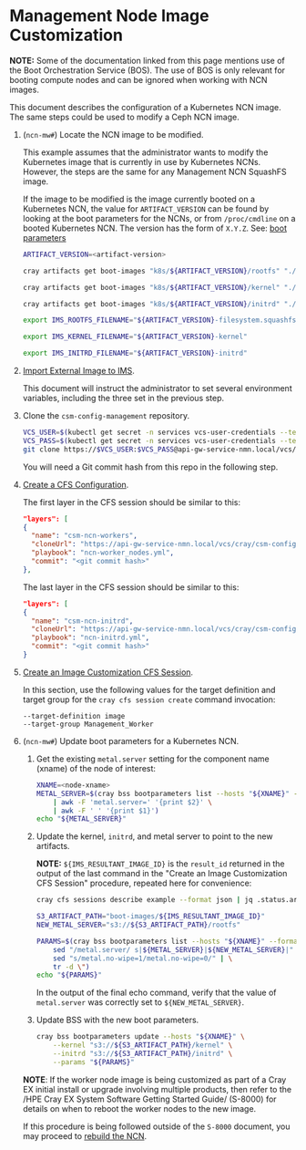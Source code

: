 # Management Node Image Customization

**NOTE:** Some of the documentation linked from this page mentions use of the Boot Orchestration Service (BOS). The use of BOS
is only relevant for booting compute nodes and can be ignored when working with NCN images.

This document describes the configuration of a Kubernetes NCN image. The same steps could be used to modify a Ceph NCN image.

1. (`ncn-mw#`) Locate the NCN image to be modified.

    This example assumes that the administrator wants to modify the Kubernetes image that is currently in use by Kubernetes NCNs. However, the steps are the same for any Management NCN SquashFS image.

    If the image to be modified is the image currently booted on a Kubernetes NCN, the value for `ARTIFACT_VERSION` can be found by looking
    at the boot parameters for the NCNs, or from `/proc/cmdline` on a booted Kubernetes NCN. The version has the form of `X.Y.Z`.
    See: [boot parameters](../../background#metalserver)

    ```bash
    ARTIFACT_VERSION=<artifact-version>

    cray artifacts get boot-images "k8s/${ARTIFACT_VERSION}/rootfs" "./${ARTIFACT_VERSION}-rootfs"

    cray artifacts get boot-images "k8s/${ARTIFACT_VERSION}/kernel" "./${ARTIFACT_VERSION}-kernel"

    cray artifacts get boot-images "k8s/${ARTIFACT_VERSION}/initrd" "./${ARTIFACT_VERSION}-initrd"

    export IMS_ROOTFS_FILENAME="${ARTIFACT_VERSION}-filesystem.squashfs"

    export IMS_KERNEL_FILENAME="${ARTIFACT_VERSION}-kernel"

    export IMS_INITRD_FILENAME="${ARTIFACT_VERSION}-initrd"
    ```

1. [Import External Image to IMS](../image_management/Import_External_Image_to_IMS.md).

    This document will instruct the administrator to set several environment variables, including the three set in
    the previous step.

1. Clone the `csm-config-management` repository.

   ```bash
   VCS_USER=$(kubectl get secret -n services vcs-user-credentials --template={{.data.vcs_username}} | base64 --decode)
   VCS_PASS=$(kubectl get secret -n services vcs-user-credentials --template={{.data.vcs_password}} | base64 --decode)
   git clone https://$VCS_USER:$VCS_PASS@api-gw-service-nmn.local/vcs/cray/csm-config-management.git
   ```

   You will need a Git commit hash from this repo in the following step.

1. [Create a CFS Configuration](Create_a_CFS_Configuration.md).

   The first layer in the CFS session should be similar to this:

   ```json
   "layers": [
   {
     "name": "csm-ncn-workers",
     "cloneUrl": "https://api-gw-service-nmn.local/vcs/cray/csm-config-management.git",
     "playbook": "ncn-worker_nodes.yml",
     "commit": "<git commit hash>"
   },
   ```

   The last layer in the CFS session should be similar to this:

   ```json
   "layers": [
   {
     "name": "csm-ncn-initrd",
     "cloneUrl": "https://api-gw-service-nmn.local/vcs/cray/csm-config-management.git",
     "playbook": "ncn-initrd.yml",
     "commit": "<git commit hash>"
   }
   ```

1. [Create an Image Customization CFS Session](Create_an_Image_Customization_CFS_Session.md).

   In this section, use the following values for the target definition and target group for the
   `cray cfs session create` command invocation:

   ```text
   --target-definition image
   --target-group Management_Worker
   ```

1. (`ncn-mw#`) Update boot parameters for a Kubernetes NCN.

    1. Get the existing `metal.server` setting for the component name (xname) of the node of interest:

        ```bash
        XNAME=<node-xname>
        METAL_SERVER=$(cray bss bootparameters list --hosts "${XNAME}" --format json | jq '.[] |."params"' \
            | awk -F 'metal.server=' '{print $2}' \
            | awk -F ' ' '{print $1}')
        echo "${METAL_SERVER}"
        ```

    1. Update the kernel, `initrd`, and metal server to point to the new artifacts.

        **NOTE:** `${IMS_RESULTANT_IMAGE_ID}` is the `result_id` returned in the output of the last command
        in the "Create an Image Customization CFS Session" procedure, repeated here for convenience:

        ```bash
        cray cfs sessions describe example --format json | jq .status.artifacts
        ```

        ```bash
        S3_ARTIFACT_PATH="boot-images/${IMS_RESULTANT_IMAGE_ID}"
        NEW_METAL_SERVER="s3://${S3_ARTIFACT_PATH}/rootfs"

        PARAMS=$(cray bss bootparameters list --hosts "${XNAME}" --format json | jq '.[] |."params"' | \
            sed "/metal.server/ s|${METAL_SERVER}|${NEW_METAL_SERVER}|" | \
            sed "s/metal.no-wipe=1/metal.no-wipe=0/" | \
            tr -d \")
        echo "${PARAMS}"
        ```

        In the output of the final echo command, verify that the value of `metal.server` was correctly set to `${NEW_METAL_SERVER}`.

    1. Update BSS with the new boot parameters.

        ```bash
        cray bss bootparameters update --hosts "${XNAME}" \
            --kernel "s3://${S3_ARTIFACT_PATH}/kernel" \
            --initrd "s3://${S3_ARTIFACT_PATH}/initrd" \
            --params "${PARAMS}"
        ```

   **NOTE**: If the worker node image is being customized as part of a Cray EX initial install or upgrade involving multiple products,
   then refer to the /HPE Cray EX System Software Getting Started Guide/ (S-8000) for details on when to reboot the worker nodes to the new image.

   If this procedure is being followed outside of the `S-8000` document, you may proceed to [rebuild the NCN](../node_management/Rebuild_NCNs/Rebuild_NCNs.md).
